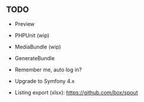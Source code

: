 ## TODO ##
- Preview
- PHPUnit (wip)

- MediaBundle (wip)
- GenerateBundle

- Remember me, auto log in?

- Upgrade to Symfony 4.x

- Listing export (xlsx): https://github.com/box/spout